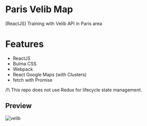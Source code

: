 # Paris Velib Map
[ReactJS] Training with Velib API in Paris area

# Features
- ReactJS
- Bulma CSS
- Webpack
- React Google Maps (with Clusters)
- fetch with Promise

/!\ This repo does not use Redux for lifecycle state management.

## Preview
![velib](https://cloud.githubusercontent.com/assets/6444106/20282305/7f713e7a-aab4-11e6-8d0d-aa360f7b582f.PNG)
